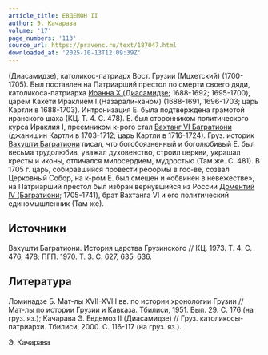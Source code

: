```yaml
---
article_title: ЕВДЕМОН II
author: Э. Качарава
volume: '17'
page_numbers: '113'
source_url: https://pravenc.ru/text/187047.html
downloaded_at: '2025-10-13T12:09:39Z'
---
```


(Диасамидзе), католикос-патриарх Вост. Грузии (Мцхетский) (1700-1705). Был поставлен на Патриарший престол по смерти своего дяди, католикоса-патриарха [Иоанна X (Диасамидзе](<https://pravenc.ru/text/Иоанна X (Диасамидзе.html>); 1688-1692; 1695-1700), царем Кахети Ираклием I (Назарали-ханом) (1688-1691, 1696-1703; царь Картли в 1688-1703). Интронизация Е. была подтверждена грамотой иранского шаха (КЦ. Т. 4. С. 478). Е. был сторонником политического курса Ираклия I, преемником к-рого стал [Вахтанг VI Багратиони](<https://pravenc.ru/text/Вахтанг VI Багратиони.html>) (джанишин Картли в 1703-1712; царь Картли в 1716-1724). Груз. историк [Вахушти Багратиони](<https://pravenc.ru/text/Вахушти Багратиони.html>) писал, что богобоязненный и боголюбивый Е. был весьма трудолюбив, уважал духовенство, строил церкви, украшал кресты и иконы, отличался милосердием, мудростью (Там же. С. 481). В 1705 г. царь, собиравшийся провести реформы в гос-ве, созвал Церковный Собор, на к-ром Е. был смещен и «обвинен в невежестве», на Патриарший престол был избран вернувшийся из России [Доментий IV (Багратиони](<https://pravenc.ru/text/Доментий IV (Багратиони.html>); 1705-1741), брат Вахтанга VI и его политический единомышленник (Там же).

## Источники

Вахушти Багратиони. История царства Грузинского // КЦ. 1973. Т. 4. С. 476, 478; ПГП. 1970. Т. 3. С. 627, 635, 636.

## Литература

Ломинадзе Б. Мат-лы XVII-XVIII вв. по истории хронологии Грузии // Мат-лы по истории Грузии и Кавказа. Тбилиси, 1951. Вып. 29. С. 176 (на груз. яз.); Качарава Э. Евдемоз II (Диасамидзе) // Груз. католикосы-патриархи. Тбилиси, 2000. С. 116-117 (на груз. яз.).

Э. Качарава
